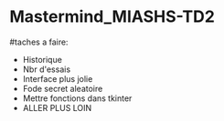 # Mastermind_MIASHS-TD2
#taches a faire:
- Historique
- Nbr d'essais
- Interface plus jolie
- Fode secret aleatoire
- Mettre fonctions dans tkinter
- ALLER PLUS LOIN
